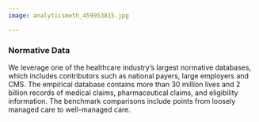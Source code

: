 ```yaml
---
image: analyticsmeth_459953815.jpg

---
```


### Normative Data

We leverage one of the healthcare industry’s largest normative databases, which includes contributors such as national payers, large employers and CMS. The empirical database contains more than 30 million lives and 2 billion records of medical claims, pharmaceutical claims, and eligibility information. The benchmark comparisons include points from loosely managed care to well-managed care.